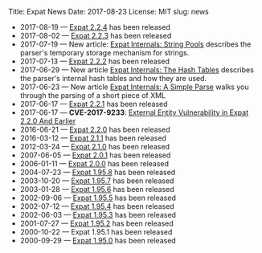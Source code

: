 Title: Expat News
Date: 2017-08-23
License: MIT
slug: news

* 2017-08-19 —
  [Expat 2.2.4](https://github.com/libexpat/libexpat/blob/R_2_2_4/expat/Changes)
  has been released
* 2017-08-02 —
  [Expat 2.2.3](https://github.com/libexpat/libexpat/blob/R_2_2_3/expat/Changes)
  has been released
* 2017-07-19 —
  New article:
  [Expat Internals: String Pools](../expat-internals-string-pools/)
  describes the parser's temporary storage mechanism for strings.
* 2017-07-13 —
  [Expat 2.2.2](https://github.com/libexpat/libexpat/blob/R_2_2_2/expat/Changes)
  has been released
* 2017-06-29 —
  New article
  [Expat Internals: The Hash Tables](../expat-internals-the-hash-tables/)
  describes the parser's internal hash tables and how they are used.
* 2017-06-23 —
  New article
  [Expat Internals: A Simple Parse](../expat-internals-a-simple-parse/)
  walks you through the parsing of a short piece of XML
* 2017-06-17 —
  [Expat 2.2.1](https://github.com/libexpat/libexpat/blob/R_2_2_1/expat/Changes)
  has been released
* 2017-06-17 —
  __CVE-2017-9233__:
  [External Entity Vulnerability in Expat 2.2.0 And Earlier](../cve-2017-9233/)
* 2016-06-21 —
  [Expat 2.2.0](https://github.com/libexpat/libexpat/blob/R_2_2_0/expat/Changes)
  has been released
* 2016-03-12 —
  [Expat 2.1.1](https://github.com/libexpat/libexpat/blob/R_2_1_1/expat/Changes)
  has been released
* 2012-03-24 —
  [Expat 2.1.0](https://github.com/libexpat/libexpat/blob/R_2_1_0/expat/Changes)
  has been released
* 2007-06-05 —
  [Expat 2.0.1](https://github.com/libexpat/libexpat/blob/R_2_0_1/expat/Changes)
  has been released
* 2006-01-11 —
  [Expat 2.0.0](https://github.com/libexpat/libexpat/blob/R_2_0_0/expat/Changes)
  has been released
* 2004-07-23 —
  [Expat 1.95.8](https://github.com/libexpat/libexpat/blob/R_1_95_8/expat/Changes)
  has been released
* 2003-10-20 —
  [Expat 1.95.7](https://github.com/libexpat/libexpat/blob/R_1_95_7/expat/Changes)
  has been released
* 2003-01-28 —
  [Expat 1.95.6](https://github.com/libexpat/libexpat/blob/R_1_95_6/expat/Changes)
  has been released
* 2002-09-06 —
  [Expat 1.95.5](https://github.com/libexpat/libexpat/blob/R_1_95_5/expat/Changes)
  has been released
* 2002-07-12 —
  [Expat 1.95.4](https://github.com/libexpat/libexpat/blob/R_1_95_4/expat/Changes)
  has been released
* 2002-06-03 —
  [Expat 1.95.3](https://github.com/libexpat/libexpat/blob/R_1_95_3/expat/Changes)
  has been released
* 2001-07-27 —
  [Expat 1.95.2](https://github.com/libexpat/libexpat/blob/R_1_95_2/expat/Changes)
  has been released
* 2000-10-22 —
  Expat 1.95.1
  has been released
* 2000-09-29 —
  [Expat 1.95.0](https://github.com/libexpat/libexpat/blob/R_1_95_0/expat/Changes)
  has been released
